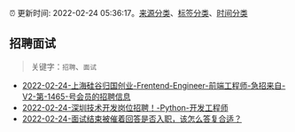 :alarm_clock: 更新时间: 2022-02-24 05:36:17。[来源分类](../README.md)、[标签分类](../TAGS.md)、[时间分类](../TIMELINE.md)

## 招聘面试


> 关键字：`招聘`、`面试`



- [2022-02-24-上海硅谷归国创业-Frentend-Engineer-前端工程师-急招来自-V2-第-1465-号会员的招聘信息](https://www.v2ex.com/t/836136) 
- [2022-02-24-深圳技术开发岗位招聘！-Python-开发工程师](https://www.v2ex.com/t/836129) 
- [2022-02-24-面试结束被催着回答是否入职，该怎么答复合适？](https://www.v2ex.com/t/836119) 